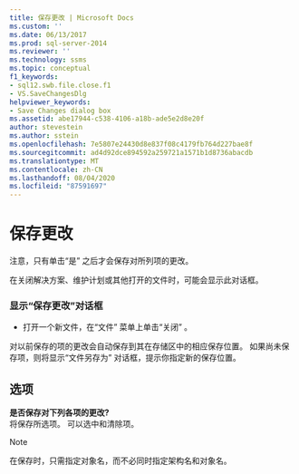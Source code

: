 ```yaml
---
title: 保存更改 | Microsoft Docs
ms.custom: ''
ms.date: 06/13/2017
ms.prod: sql-server-2014
ms.reviewer: ''
ms.technology: ssms
ms.topic: conceptual
f1_keywords:
- sql12.swb.file.close.f1
- VS.SaveChangesDlg
helpviewer_keywords:
- Save Changes dialog box
ms.assetid: abe17944-c538-4106-a18b-ade5e2d8e20f
author: stevestein
ms.author: sstein
ms.openlocfilehash: 7e5807e24430d8e837f08c4179fb764d227bae8f
ms.sourcegitcommit: ad4d92dce894592a259721a1571b1d8736abacdb
ms.translationtype: MT
ms.contentlocale: zh-CN
ms.lasthandoff: 08/04/2020
ms.locfileid: "87591697"
---
```

# <a name="save-changes"></a>保存更改
  注意，只有单击“是”  之后才会保存对所列项的更改。  
  
 在关闭解决方案、维护计划或其他打开的文件时，可能会显示此对话框。  
  
### <a name="to-display-the-save-changes-dialog-box"></a>显示“保存更改”对话框  
  
-   打开一个新文件，在“文件”  菜单上单击“关闭”  。  
  
 对以前保存的项的更改会自动保存到其在存储区中的相应保存位置。 如果尚未保存项，则将显示“文件另存为”  对话框，提示你指定新的保存位置。  
  
## <a name="options"></a>选项  
 **是否保存对下列各项的更改?**  
 将保存所选项。 可以选中和清除项。  
  
> [!NOTE]  
>  在保存时，只需指定对象名，而不必同时指定架构名和对象名。  
  
  
